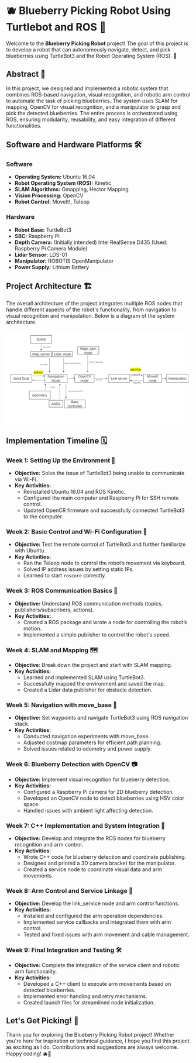 # 🫐 Blueberry Picking Robot Using Turtlebot and ROS 🤖

Welcome to the **Blueberry Picking Robot** project! The goal of this project is to develop a robot that can autonomously navigate, detect, and pick blueberries using TurtleBot3 and the Robot Operating System (ROS). 🌿

## Abstract 📄

In this project, we designed and implemented a robotic system that combines ROS-based navigation, visual recognition, and robotic arm control to automate the task of picking blueberries. The system uses SLAM for mapping, OpenCV for visual recognition, and a manipulator to grasp and pick the detected blueberries. The entire process is orchestrated using ROS, ensuring modularity, reusability, and easy integration of different functionalities.

## Software and Hardware Platforms 🛠️

### Software
- **Operating System:** Ubuntu 16.04
- **Robot Operating System (ROS):** Kinetic
- **SLAM Algorithms:** Gmapping, Hector Mapping
- **Vision Processing:** OpenCV
- **Robot Control:** MoveIt!, Teleop

### Hardware
- **Robot Base:** TurtleBot3
- **SBC:** Raspberry Pi
- **Depth Camera:** (Initially intended) Intel RealSense D435 (Used: Raspberry Pi Camera Module)
- **Lidar Sensor:** LDS-01
- **Manipulator:** ROBOTIS OpenManipulator
- **Power Supply:** Lithium Battery

## Project Architecture 🏗️

The overall architecture of the project integrates multiple ROS nodes that handle different aspects of the robot's functionality, from navigation to visual recognition and manipulation. Below is a diagram of the system architecture.

![System Architecture](img/system_diagram.png)

## Implementation Timeline 🗓️

### Week 1: Setting Up the Environment 🌱
- **Objective:** Solve the issue of TurtleBot3 being unable to communicate via Wi-Fi.
- **Key Activities:**
  - Reinstalled Ubuntu 16.04 and ROS Kinetic.
  - Configured the main computer and Raspberry Pi for SSH remote control.
  - Updated OpenCR firmware and successfully connected TurtleBot3 to the computer.

### Week 2: Basic Control and Wi-Fi Configuration 🔧
- **Objective:** Test the remote control of TurtleBot3 and further familiarize with Ubuntu.
- **Key Activities:**
  - Ran the Teleop node to control the robot’s movement via keyboard.
  - Solved IP address issues by setting static IPs.
  - Learned to start `roscore` correctly.

### Week 3: ROS Communication Basics 📡
- **Objective:** Understand ROS communication methods (topics, publishers/subscribers, actions).
- **Key Activities:**
  - Created a ROS package and wrote a node for controlling the robot’s motion.
  - Implemented a simple publisher to control the robot's speed.

### Week 4: SLAM and Mapping 🗺️
- **Objective:** Break down the project and start with SLAM mapping.
- **Key Activities:**
  - Learned and implemented SLAM using TurtleBot3.
  - Successfully mapped the environment and saved the map.
  - Created a Lidar data publisher for obstacle detection.

### Week 5: Navigation with move_base 🧭
- **Objective:** Set waypoints and navigate TurtleBot3 using ROS navigation stack.
- **Key Activities:**
  - Conducted navigation experiments with move_base.
  - Adjusted costmap parameters for efficient path planning.
  - Solved issues related to odometry and power supply.

### Week 6: Blueberry Detection with OpenCV 📷
- **Objective:** Implement visual recognition for blueberry detection.
- **Key Activities:**
  - Configured a Raspberry Pi camera for 2D blueberry detection.
  - Developed an OpenCV node to detect blueberries using HSV color space.
  - Handled issues with ambient light affecting detection.

### Week 7: C++ Implementation and System Integration 🔗
- **Objective:** Develop and integrate the ROS nodes for blueberry recognition and arm control.
- **Key Activities:**
  - Wrote C++ code for blueberry detection and coordinate publishing.
  - Designed and printed a 3D camera bracket for the manipulator.
  - Created a service node to coordinate visual data and arm movements.

### Week 8: Arm Control and Service Linkage 🤖
- **Objective:** Develop the link_service node and arm control functions.
- **Key Activities:**
  - Installed and configured the arm operation dependencies.
  - Implemented service callbacks and integrated them with arm control.
  - Tested and fixed issues with arm movement and cable management.

### Week 9: Final Integration and Testing 🛠️
- **Objective:** Complete the integration of the service client and robotic arm functionality.
- **Key Activities:**
  - Developed a C++ client to execute arm movements based on detected blueberries.
  - Implemented error handling and retry mechanisms.
  - Created launch files for streamlined node initialization.

## Let's Get Picking! 🌟

Thank you for exploring the Blueberry Picking Robot project! Whether you're here for inspiration or technical guidance, I hope you find this project as exciting as I do. Contributions and suggestions are always welcome. Happy coding! 🫐🤖

